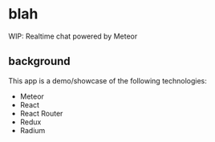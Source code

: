 # blah

WIP: Realtime chat powered by Meteor

## background

This app is a demo/showcase of the following technologies:
  - Meteor
  - React
  - React Router
  - Redux
  - Radium
